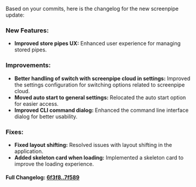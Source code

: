 Based on your commits, here is the changelog for the new screenpipe update:

### **New Features:**
- **Improved store pipes UX:** Enhanced user experience for managing stored pipes.

### **Improvements:**
- **Better handling of switch with screenpipe cloud in settings:** Improved the settings configuration for switching options related to screenpipe cloud.
- **Moved auto start to general settings:** Relocated the auto start option for easier access.
- **Improved CLI command dialog:** Enhanced the command line interface dialog for better usability.

### **Fixes:**
- **Fixed layout shifting:** Resolved issues with layout shifting in the application.
- **Added skeleton card when loading:** Implemented a skeleton card to improve the loading experience.

#### **Full Changelog:** [6f3f8..7f589](https://github.com/mediar-ai/screenpipe/compare/6f3f8..7f589)

